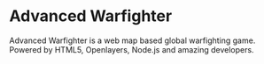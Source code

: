 # Advanced Warfighter
Advanced Warfighter is a web map based global warfighting game. Powered by HTML5, Openlayers, Node.js and amazing developers.
